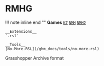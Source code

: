 # RMHG

!!! note inline end ""
    __Games__
    [`K7`](/ghm_docs/games/K7)
    [`NMH`](/ghm_docs/games/NMH)
    [`NMH2`](/ghm_docs/games/NMH2)
    
    __Extensions__
    `.rsl`

    __Tools__  
    [No-More-RSL](/ghm_docs/tools/no-more-rsl)  


Grasshopper Archive format